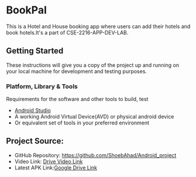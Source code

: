 # BookPal
This is a Hotel and House booking app where users can add their hotels and book hotels.It's a part of CSE-2216-APP-DEV-LAB.

## Getting Started
These instructions will give you a copy of the project up and running on
your local machine for development and testing purposes.

### Platform, Library & Tools

Requirements for the software and other tools to build, test 
- [Android Studio](https://developer.android.com/studio)
- A working Android Virtual Device(AVD) or physical android device 
- Or equivalent set of tools in your preferred environment
  


## Project Source:
 - GitHub Repository: https://github.com/ShoebAhad/Android_project  
 - Video Link: [Drive Video Link](https://drive.google.com/drive/folders/1t11hYQzo_7GiP7h52mjVI3xl2zqk18HQ?usp=sharing)    
 - Latest APK Link:[Google Drive Link](https://drive.google.com/drive/folders/1IjOEoDGzDyg99NWBZvNqt1FXbqOxLZsB?usp=sharing)
